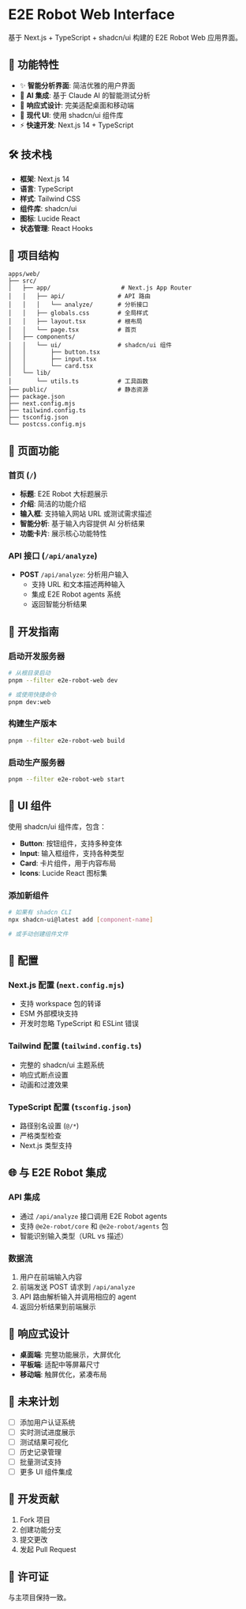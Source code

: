 # E2E Robot Web Interface

基于 Next.js + TypeScript + shadcn/ui 构建的 E2E Robot Web 应用界面。

## 🚀 功能特性

- ✨ **智能分析界面**: 简洁优雅的用户界面
- 🤖 **AI 集成**: 基于 Claude AI 的智能测试分析
- 📱 **响应式设计**: 完美适配桌面和移动端
- 🎨 **现代 UI**: 使用 shadcn/ui 组件库
- ⚡ **快速开发**: Next.js 14 + TypeScript

## 🛠️ 技术栈

- **框架**: Next.js 14
- **语言**: TypeScript
- **样式**: Tailwind CSS
- **组件库**: shadcn/ui
- **图标**: Lucide React
- **状态管理**: React Hooks

## 📁 项目结构

```
apps/web/
├── src/
│   ├── app/                    # Next.js App Router
│   │   ├── api/               # API 路由
│   │   │   └── analyze/       # 分析接口
│   │   ├── globals.css        # 全局样式
│   │   ├── layout.tsx         # 根布局
│   │   └── page.tsx           # 首页
│   ├── components/
│   │   └── ui/                # shadcn/ui 组件
│   │       ├── button.tsx
│   │       ├── input.tsx
│   │       └── card.tsx
│   └── lib/
│       └── utils.ts           # 工具函数
├── public/                    # 静态资源
├── package.json
├── next.config.mjs
├── tailwind.config.ts
├── tsconfig.json
└── postcss.config.mjs
```

## 🎯 页面功能

### 首页 (`/`)
- **标题**: E2E Robot 大标题展示
- **介绍**: 简洁的功能介绍
- **输入框**: 支持输入网站 URL 或测试需求描述
- **智能分析**: 基于输入内容提供 AI 分析结果
- **功能卡片**: 展示核心功能特性

### API 接口 (`/api/analyze`)
- **POST** `/api/analyze`: 分析用户输入
  - 支持 URL 和文本描述两种输入
  - 集成 E2E Robot agents 系统
  - 返回智能分析结果

## 🚀 开发指南

### 启动开发服务器
```bash
# 从根目录启动
pnpm --filter e2e-robot-web dev

# 或使用快捷命令
pnpm dev:web
```

### 构建生产版本
```bash
pnpm --filter e2e-robot-web build
```

### 启动生产服务器
```bash
pnpm --filter e2e-robot-web start
```

## 🎨 UI 组件

使用 shadcn/ui 组件库，包含：

- **Button**: 按钮组件，支持多种变体
- **Input**: 输入框组件，支持各种类型
- **Card**: 卡片组件，用于内容布局
- **Icons**: Lucide React 图标集

### 添加新组件
```bash
# 如果有 shadcn CLI
npx shadcn-ui@latest add [component-name]

# 或手动创建组件文件
```

## 🔧 配置

### Next.js 配置 (`next.config.mjs`)
- 支持 workspace 包的转译
- ESM 外部模块支持
- 开发时忽略 TypeScript 和 ESLint 错误

### Tailwind 配置 (`tailwind.config.ts`)
- 完整的 shadcn/ui 主题系统
- 响应式断点设置
- 动画和过渡效果

### TypeScript 配置 (`tsconfig.json`)
- 路径别名设置 (`@/*`)
- 严格类型检查
- Next.js 类型支持

## 🌐 与 E2E Robot 集成

### API 集成
- 通过 `/api/analyze` 接口调用 E2E Robot agents
- 支持 `@e2e-robot/core` 和 `@e2e-robot/agents` 包
- 智能识别输入类型（URL vs 描述）

### 数据流
1. 用户在前端输入内容
2. 前端发送 POST 请求到 `/api/analyze`
3. API 路由解析输入并调用相应的 agent
4. 返回分析结果到前端展示

## 📱 响应式设计

- **桌面端**: 完整功能展示，大屏优化
- **平板端**: 适配中等屏幕尺寸
- **移动端**: 触屏优化，紧凑布局

## 🎯 未来计划

- [ ] 添加用户认证系统
- [ ] 实时测试进度展示
- [ ] 测试结果可视化
- [ ] 历史记录管理
- [ ] 批量测试支持
- [ ] 更多 UI 组件集成

## 🤝 开发贡献

1. Fork 项目
2. 创建功能分支
3. 提交更改
4. 发起 Pull Request

## 📄 许可证

与主项目保持一致。